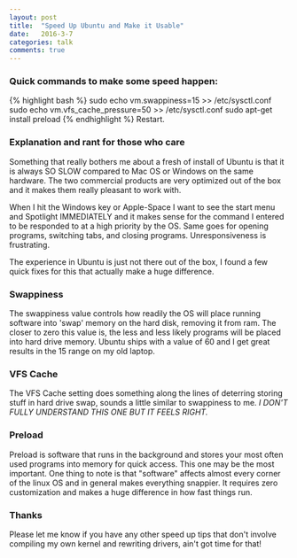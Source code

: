 ```yaml
---
layout: post
title:  "Speed Up Ubuntu and Make it Usable"
date:   2016-3-7
categories: talk
comments: true
---
```


### Quick commands to make some speed happen:


{% highlight bash %}
sudo echo vm.swappiness=15 >> /etc/sysctl.conf
sudo echo vm.vfs_cache_pressure=50 >> /etc/sysctl.conf
sudo apt-get install preload
{% endhighlight %}
Restart.

### Explanation and rant for those who care

Something that really bothers me about a fresh of install of Ubuntu is that it is always SO SLOW compared to Mac OS or Windows on the same hardware. The two commercial products are very optimized out of the box and it makes them really pleasant to work with. 

When I hit the Windows key or Apple-Space I want to see the start menu and Spotlight IMMEDIATELY and it makes sense for the command I entered to be responded to at a high priority by the OS. Same goes for opening programs, switching tabs, and closing programs. Unresponsiveness is frustrating.

The experience in Ubuntu is just not there out of the box, I found a few quick fixes for this that actually make a huge difference.

### Swappiness

The swappiness value controls how readily the OS will place running software into 'swap' memory on the hard disk, removing it from ram. The closer to zero this value is, the less and less likely programs will be placed into hard drive memory. Ubuntu ships with a value of 60 and I get great results in the 15 range on my old laptop.

### VFS Cache

The VFS Cache setting does something along the lines of deterring storing stuff in hard drive swap, sounds a little similar to swappiness to me. *I DON'T FULLY UNDERSTAND THIS ONE BUT IT FEELS RIGHT.*

### Preload

Preload is software that runs in the background and stores your most often used programs into memory for quick access. This one may be the most important. One thing to note is that "software" affects almost every corner of the linux OS and in general makes everything snappier. It requires zero customization and makes a huge difference in how fast things run.

### Thanks

Please let me know if you have any other speed up tips that don't involve compiling my own kernel and rewriting drivers, ain't got time for that!